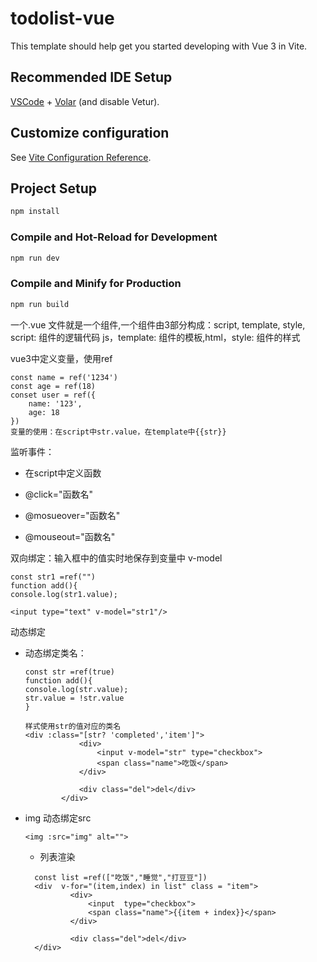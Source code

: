 # todolist-vue

This template should help get you started developing with Vue 3 in Vite.

## Recommended IDE Setup

[VSCode](https://code.visualstudio.com/) + [Volar](https://marketplace.visualstudio.com/items?itemName=Vue.volar) (and disable Vetur).

## Customize configuration

See [Vite Configuration Reference](https://vite.dev/config/).

## Project Setup

```sh
npm install
```

### Compile and Hot-Reload for Development

```sh
npm run dev
```

### Compile and Minify for Production

```sh
npm run build
```

一个.vue 文件就是一个组件,一个组件由3部分构成：script, template, style,   script: 组件的逻辑代码 js，template: 组件的模板,html，style: 组件的样式

vue3中定义变量，使用ref
```
const name = ref('1234')
const age = ref(18)
conset user = ref({
    name: '123',
    age: 18
})
变量的使用：在script中str.value，在template中{{str}}
```

监听事件：
- 在script中定义函数

- @click="函数名"
- @mosueover="函数名"
- @mouseout="函数名"

双向绑定：输入框中的值实时地保存到变量中  v-model

```
const str1 =ref("")
function add(){
console.log(str1.value);

<input type="text" v-model="str1"/>
```

动态绑定
- 动态绑定类名：
    ```
    const str =ref(true)
    function add(){
    console.log(str.value);
    str.value = !str.value
    }

    样式使用str的值对应的类名
    <div :class="[str? 'completed','item']">
                <div>
                    <input v-model="str" type="checkbox">
                    <span class="name">吃饭</span>
                </div>
                
                <div class="del">del</div>
            </div>
    ```
- img 动态绑定src
  ```
  <img :src="img" alt="">
  ```
  
  - 列表渲染
  ```
    const list =ref(["吃饭","睡觉","打豆豆"])
    <div  v-for="(item,index) in list" class = "item">
            <div>
                <input  type="checkbox">
                <span class="name">{{item + index}}</span>
            </div>
            
            <div class="del">del</div>
    </div>

  ```